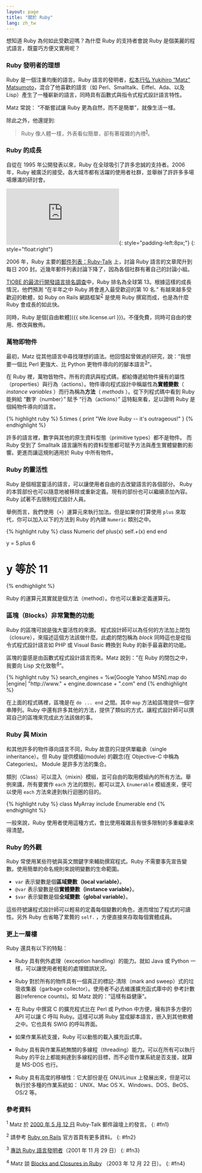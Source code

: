 ```yaml
---
layout: page
title: "關於 Ruby"
lang: zh_tw
---
```


想知道 Ruby 為何如此受歡迎嗎？為什麼 Ruby 的支持者會說 Ruby 是個美麗的程式語言，既靈巧方便又實用呢？

### Ruby 發明者的理想

Ruby 是一個注重均衡的語言。Ruby 語言的發明者，[松本行弘 Yukihiro “Matz” Matsumoto][matz]，混合了他喜歡的語言（如 Perl、Smalltalk、Eiffel、Ada、以及 Lisp）產生了一種嶄新的語言，同時具有函數式與指令式程式設計語言特性。

Matz 常說： “不斷嘗試讓 Ruby 更為自然，而不是簡單”，就像生活一樣。

除此之外，他還提到:

> Ruby 像人體一樣，外表看似簡單，卻有著複雜的內裡<sup>[1](#fn1)</sup>。

### Ruby 的成長

自從在 1995 年公開發表以來，Ruby 在全球吸引了許多忠誠的支持者。2006 年，Ruby 被廣泛的接受。各大城市都有活躍的使用者社群，並舉辦了許許多多場場爆滿的研討會。

![Graph courtesy of
Gmane.](http://gmane.org/plot-rate.php?group=gmane.comp.lang.ruby.general&amp;width=320&amp;height=160&amp;title=Ruby-Talk+Activity
"Graph courtesy of Gmane."){: style="padding-left:8px;"}
{: style="float:right"}

2006 年，Ruby 主要的[郵件列表：Ruby-Talk](/en/community/mailing-lists/) 上，討論 Ruby 語言的文章爬升到每日 200 封。近幾年郵件列表討論下降了，因為各個社群有著自己的討論小組。

[TIOBE 的最流行開發語言排名調查][tiobe]中，Ruby 排名為全球第 13。根據這樣的成長情況，他們預測 “在半年之中 Ruby 將會進入最受歡迎的第 10 名.” 有越來越多受歡迎的軟體，如 Ruby on Rails 網路框架<sup>[2](#fn2)</sup> 是使用 Ruby 撰寫而成，也是為什麼 Ruby 會成長的如此快。

同時，Ruby 是個[自由軟體]({{ site.license.url }})。不僅免費，同時可自由的使用、修改與散佈。

### 萬物即物件

最初，Matz 從其他語言中尋找理想的語法。他回憶起曾做過的研究，說：“我想要一個比 Perl 更強大、比 Python 更物件導向的的腳本語言<sup>[3](#fn3)</sup>”。

在 Ruby 裡，萬物皆物件。所有的資訊與程式碼，都給傳遞給物件擁有的屬性（properties）與行為（actions）。物件導向程式設計中稱屬性為**實體變數**（ *instance variables* ）而行為稱為**方法**（ *methods* ）。從下列程式碼中看到 Ruby 能夠給 “數字（number）” 賦予 “行為（actions）” 這特點來看，足以證明 Ruby 是個純物件導向的語言。

{% highlight ruby %}
5.times { print "We *love* Ruby -- it's outrageous!" }
{% endhighlight %}

許多的語言裡，數字與其他的原生資料型態（primitive types）都不是物件。 而 Ruby 受到了 Smalltalk 語言讓所有的資料型態都可賦予方法與產生實體變數的影響。更進而讓這規則適用於 Ruby 中所有物件。

### Ruby 的靈活性

Ruby 是個相當靈活的語言，可以讓使用者自由的去改變語言的各個部分。 Ruby
的本質部份也可以隨意地被移除或重新定義。現有的部份也可以繼續添加內容。Ruby 試著不去限制程式設計人員。

舉例而言，我們使用（`+`）運算元來執行加法。但是如果你打算使用 `plus` 來取代，你可以加入以下的方法到 Ruby 的內建
`Numeric` 類別之中。

{% highlight ruby %}
class Numeric
  def plus(x)
    self.+(x)
  end
end

y = 5.plus 6
# y 等於 11
{% endhighlight %}

Ruby 的運算元其實就是個方法（method）。你也可以重新定義運算元。

### 區塊（Blocks）非常驚艷的功能

Ruby 的區塊可說是強大靈活性的來源。 程式設計師可以為任何的方法加上閉包（closure），來描述這個方法該做什麼。此處的閉包稱為 *block* 同時這也是從指令式程式設計語言如 PHP 或 Visual Basic 轉換到 Ruby 的新手最喜歡的功能。

區塊的靈感是由函數式程式設計語言而來。Matz 說到：”在 Ruby 的閉包之中，我要向 Lisp 文化致敬<sup>[4](#fn4)</sup>”。

{% highlight ruby %}
search_engines =
  %w[Google Yahoo MSN].map do |engine|
    "http://www." + engine.downcase + ".com"
  end
{% endhighlight %}

在上面的程式碼裡，區塊是在 `do ... end` 之間。其中 `map` 方法給區塊提供一個字串陣列。Ruby 中還有許多其他的方法，提供了類似的方式，讓程式設計師可以撰寫自己的區塊來完成此方法該做的事。

### Ruby 與 Mixin

和其他許多的物件導向語言不同，Ruby 故意的只提供單繼承（single inheritance）。但 Ruby 提供模組(module) 的觀念(在 Objective-C 中稱為 Categories)。 Module 是許多方法的集合。

類別（Class）可以混入（mixin）模組，並可自由的取用模組內的所有方法。舉例來講，所有要實作 `each` 方法的類別，都可以混入 `Enumerable` 模組進來，便可以使用 `each` 方法來達到執行迴圈的目的。

{% highlight ruby %}
class MyArray
  include Enumerable
end
{% endhighlight %}

一般來說，Ruby 使用者使用這種方式，會比使用複雜且有很多限制的多重繼承來得清楚。

### Ruby 的外觀

Ruby 常使用某些符號與英文關鍵字來輔助撰寫程式。Ruby 不需要事先宣告變數。使用簡單的命名規則來說明變數的生命範圍。

* `var`  表示變數是個**區域變數（local variable）**。
* `@var` 表示變數是個**實體變數（instance variable）**。
* `$var` 表示變數是個**全域變數（global variable）**。

這些符號讓程式設計師可以輕易的定義每個變數的角色，進而增加了程式的可讀性。另外 Ruby 也省略了累贅的 `self.` ，方便直接來存取每個實體成員。

### 更上一層樓

Ruby 還具有以下的特點：

* Ruby 具有例外處理（exception handling）的能力。就如 Java 或 Python 一樣，可以讓使用者輕鬆的處理錯誤狀況。

* Ruby 對於所有的物件具有一個真正的標記-清除（mark and sweep）式的垃圾收集器（garbage collector）。使用者不必去維護擴充函式庫中的 參考計數器(reference counts)。如 Matz 說的：”這樣有益健康”。

* 在 Ruby 中撰寫 C 的擴充程式比在 Perl 或 Python 中方便，擁有許多方便的 API 可以讓 C 呼叫 Ruby。這樣可以將 Ruby 當成腳本語言，嵌入到其他軟體之中。它也具有 SWIG 的呼叫界面。

* 如果作業系統支援，Ruby 可以動態的載入擴充函式庫。

* Ruby 具有與作業系統無關的多線程（threading）能力。可以在所有可以執行 Ruby 的平台上都能夠達到多線程的目標，而不必管作業系統是否支援，就算是 MS-DOS 也行。

* Ruby 具有高度的移植性：它大部份是在 GNU/Linux 上發展出來，但是可以執行於多種的作業系統如： UNIX、Mac OS X、Windows、DOS、BeOS、OS/2 等。

### 參考資料

<sup>1</sup> Matz 於 [2000 年 5 月 12 日][blade] Ruby-Talk 郵件論壇上的發言。
{: #fn1}

<sup>2</sup> 請參考 [Ruby on Rails][ror] 官方首頁有更多資料。
{: #fn2}

<sup>3</sup> [專訪 Ruby 語言發明者][linuxdevcenter]（2001 年 11 月 29 日）
{: #fn3}

<sup>4</sup> Matz 談 [Blocks and Closures in Ruby][artima] （2003 年 12 月 22 日）。
{: #fn4}



[matz]: http://www.rubyist.net/~matz/
[blade]: http://blade.nagaokaut.ac.jp/cgi-bin/scat.rb/ruby/ruby-talk/2773
[ror]: http://rubyonrails.org/
[linuxdevcenter]: http://www.linuxdevcenter.com/pub/a/linux/2001/11/29/ruby.html
[artima]: http://www.artima.com/intv/closures2.html
[tiobe]: http://www.tiobe.com/index.php/content/paperinfo/tpci/index.html
